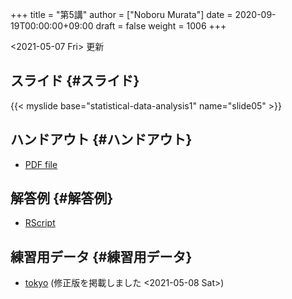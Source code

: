 +++
title = "第5講"
author = ["Noboru Murata"]
date = 2020-09-19T00:00:00+09:00
draft = false
weight = 1006
+++

<span class="timestamp-wrapper"><span class="timestamp">&lt;2021-05-07 Fri&gt; </span></span> 更新


## スライド {#スライド}

{{< myslide base="statistical-data-analysis1" name="slide05" >}}


## ハンドアウト {#ハンドアウト}

-   [PDF file](https://noboru-murata.github.io/statistical-data-analysis1/pdfs/slide05.pdf)


## 解答例 {#解答例}

-   [RScript](https://noboru-murata.github.io/statistical-data-analysis1/code/slide05.R)


## 練習用データ {#練習用データ}

-   [tokyo](https://noboru-murata.github.io/statistical-data-analysis1/zips/tokyo.zip) (修正版を掲載しました <span class="timestamp-wrapper"><span class="timestamp">&lt;2021-05-08 Sat&gt;</span></span>)